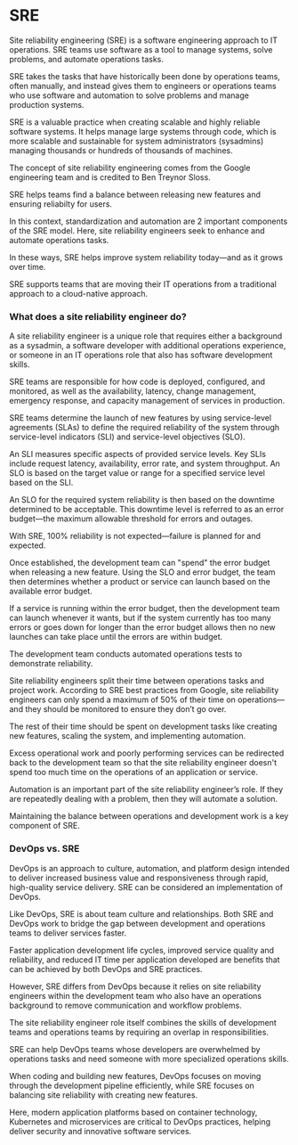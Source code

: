# SRE

Site reliability engineering (SRE) is a software engineering approach to IT operations. SRE teams use software as a tool to manage systems, solve problems, and automate operations tasks.

SRE takes the tasks that have historically been done by operations teams, often manually, and instead gives them to engineers or operations teams who use software and automation to solve problems and manage production systems.&#x20;

SRE is a valuable practice when creating scalable and highly reliable software systems. It helps manage large systems through code, which is more scalable and sustainable for system administrators (sysadmins) managing thousands or hundreds of thousands of machines.&#x20;

The concept of site reliability engineering comes from the Google engineering team and is credited to Ben Treynor Sloss.&#x20;

SRE helps teams find a balance between releasing new features and ensuring reliabilty for users.

In this context, standardization and automation are 2 important components of the SRE model. Here, site reliability engineers seek to enhance and automate operations tasks.

In these ways, SRE helps improve system reliability today—and as it grows over time.&#x20;

SRE supports teams that are moving their IT operations from a traditional approach to a cloud-native approach.

### What does a site reliability engineer do? <a href="#what-does-a-sre-do" id="what-does-a-sre-do"></a>

A site reliability engineer is a unique role that requires either a background as a sysadmin, a software developer with additional operations experience, or someone in an IT operations role that also has software development skills.&#x20;

SRE teams are responsible for how code is deployed, configured, and monitored, as well as the availability, latency, change management, emergency response, and capacity management of services in production.

SRE teams determine the launch of new features by using service-level agreements (SLAs) to define the required reliability of the system through service-level indicators (SLI) and service-level objectives (SLO).&#x20;

An SLI measures specific aspects of provided service levels. Key SLIs include request latency, availability, error rate, and system throughput. An SLO is based on the target value or range for a specified service level based on the SLI.

An SLO for the required system reliability is then based on the downtime determined to be acceptable. This downtime level is referred to as an error budget—the maximum allowable threshold for errors and outages.&#x20;

With SRE, 100% reliability is not expected—failure is planned for and expected.

Once established, the development team can "spend" the error budget when releasing a new feature. Using the SLO and error budget, the team then determines whether a product or service can launch based on the available error budget.

If a service is running within the error budget, then the development team can launch whenever it wants, but if the system currently has too many errors or goes down for longer than the error budget allows then no new launches can take place until the errors are within budget.  &#x20;

The development team conducts automated operations tests to demonstrate reliability.&#x20;

Site reliability engineers split their time between operations tasks and project work. According to SRE best practices from Google, site reliability engineers can only spend a maximum of 50% of their time on operations—and they should be monitored to ensure they don’t go over. &#x20;

The rest of their time should be spent on development tasks like creating new features, scaling the system, and implementing automation.

Excess operational work and poorly performing services can be redirected back to the development team so that the site reliability engineer doesn't spend too much time on the operations of an application or service.&#x20;

Automation is an important part of the site reliability engineer’s role. If they are repeatedly dealing with a problem, then they will automate a solution.&#x20;

Maintaining the balance between operations and development work is a key component of SRE.&#x20;

### DevOps vs. SRE <a href="#devops-vs-sre" id="devops-vs-sre"></a>

DevOps is an approach to culture, automation, and platform design intended to deliver increased business value and responsiveness through rapid, high-quality service delivery. SRE can be considered an implementation of DevOps.

Like DevOps, SRE is about team culture and relationships. Both SRE and DevOps work to bridge the gap between development and operations teams to deliver services faster.&#x20;

Faster application development life cycles, improved service quality and reliability, and reduced IT time per application developed are benefits that can be achieved by both DevOps and SRE practices.

However, SRE differs from DevOps because it relies on site reliability engineers within the development team who also have an operations background to remove communication and workflow problems.

The site reliability engineer role itself combines the skills of development teams and operations teams by requiring an overlap in responsibilities.&#x20;

SRE can help DevOps teams whose developers are overwhelmed by operations tasks and need someone with more specialized operations skills.&#x20;

When coding and building new features, DevOps focuses on moving through the development pipeline efficiently, while SRE focuses on balancing site reliability with creating new features.&#x20;

Here, modern application platforms based on container technology, Kubernetes and microservices are critical to DevOps practices, helping deliver security and innovative software services.
